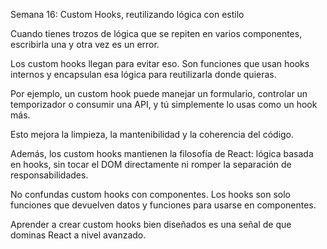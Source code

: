 Semana 16: Custom Hooks, reutilizando lógica con estilo

Cuando tienes trozos de lógica que se repiten en varios componentes, escribirla una y otra vez es un error.

Los custom hooks llegan para evitar eso. Son funciones que usan hooks internos y encapsulan esa lógica para reutilizarla donde quieras.

Por ejemplo, un custom hook puede manejar un formulario, controlar un temporizador o consumir una API, y tú simplemente lo usas como un hook más.

Esto mejora la limpieza, la mantenibilidad y la coherencia del código.

Además, los custom hooks mantienen la filosofía de React: lógica basada en hooks, sin tocar el DOM directamente ni romper la separación de responsabilidades.

No confundas custom hooks con componentes. Los hooks son solo funciones que devuelven datos y funciones para usarse en componentes.

Aprender a crear custom hooks bien diseñados es una señal de que dominas React a nivel avanzado.

